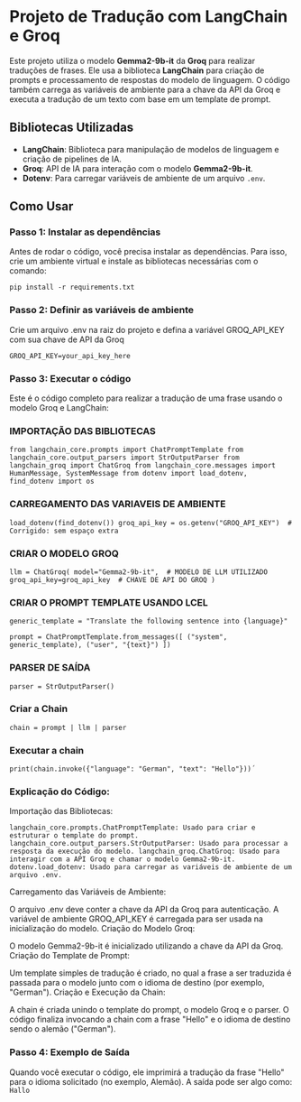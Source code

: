 # Projeto de Tradução com LangChain e Groq

Este projeto utiliza o modelo **Gemma2-9b-it** da **Groq** para realizar traduções de frases. Ele usa a biblioteca **LangChain** para criação de prompts e processamento de respostas do modelo de linguagem. O código também carrega as variáveis de ambiente para a chave da API da Groq e executa a tradução de um texto com base em um template de prompt.

## Bibliotecas Utilizadas

- **LangChain**: Biblioteca para manipulação de modelos de linguagem e criação de pipelines de IA.
- **Groq**: API de IA para interação com o modelo **Gemma2-9b-it**.
- **Dotenv**: Para carregar variáveis de ambiente de um arquivo `.env`.

## Como Usar

### Passo 1: Instalar as dependências

Antes de rodar o código, você precisa instalar as dependências. Para isso, crie um ambiente virtual e instale as bibliotecas necessárias com o comando:


`pip install -r requirements.txt`

### Passo 2: Definir as variáveis de ambiente
Crie um arquivo .env na raiz do projeto e defina a variável GROQ_API_KEY com sua chave de API da Groq

`GROQ_API_KEY=your_api_key_here`

### Passo 3: Executar o código
Este é o código completo para realizar a tradução de uma frase usando o modelo Groq e LangChain:

### IMPORTAÇÃO DAS BIBLIOTECAS
`from langchain_core.prompts import ChatPromptTemplate
from langchain_core.output_parsers import StrOutputParser
from langchain_groq import ChatGroq
from langchain_core.messages import HumanMessage, SystemMessage
from dotenv import load_dotenv, find_dotenv
import os` 

### CARREGAMENTO DAS VARIAVEIS DE AMBIENTE
`load_dotenv(find_dotenv())
groq_api_key = os.getenv("GROQ_API_KEY")  # Corrigido: sem espaço extra`

### CRIAR O MODELO GROQ
`llm = ChatGroq(
    model="Gemma2-9b-it",  # MODELO DE LLM UTILIZADO
    groq_api_key=groq_api_key  # CHAVE DE API DO GROQ
)`

### CRIAR O PROMPT TEMPLATE USANDO LCEL
`generic_template = "Translate the following sentence into {language}"`

`prompt = ChatPromptTemplate.from_messages([
    ("system", generic_template),
    ("user", "{text}")
])`

### PARSER DE SAÍDA
`parser = StrOutputParser()`

### Criar a Chain
`chain = prompt | llm | parser`

### Executar a chain
`print(chain.invoke({"language": "German", "text": "Hello"}))´`

### Explicação do Código:
Importação das Bibliotecas:

`langchain_core.prompts.ChatPromptTemplate: Usado para criar e estruturar o template do prompt.
langchain_core.output_parsers.StrOutputParser: Usado para processar a resposta da execução do modelo.
langchain_groq.ChatGroq: Usado para interagir com a API Groq e chamar o modelo Gemma2-9b-it.
dotenv.load_dotenv: Usado para carregar as variáveis de ambiente de um arquivo .env.`

Carregamento das Variáveis de Ambiente:

O arquivo .env deve conter a chave da API da Groq para autenticação.
A variável de ambiente GROQ_API_KEY é carregada para ser usada na inicialização do modelo.
Criação do Modelo Groq:

O modelo Gemma2-9b-it é inicializado utilizando a chave da API da Groq.
Criação do Template de Prompt:

Um template simples de tradução é criado, no qual a frase a ser traduzida é passada para o modelo junto com o idioma de destino (por exemplo, "German").
Criação e Execução da Chain:

A chain é criada unindo o template do prompt, o modelo Groq e o parser.
O código finaliza invocando a chain com a frase "Hello" e o idioma de destino sendo o alemão ("German").

### Passo 4: Exemplo de Saída
Quando você executar o código, ele imprimirá a tradução da frase "Hello" para o idioma solicitado (no exemplo, Alemão). A saída pode ser algo como:
`Hallo`

